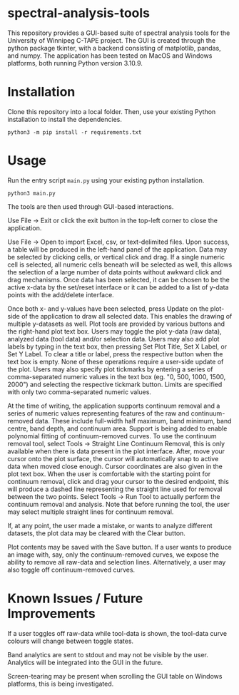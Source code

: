# spectral-analysis-tools

This repository provides a GUI-based suite of spectral analysis tools for the University of Winnipeg C-TAPE project. The GUI is created through the python package tkinter, with a backend consisting of matplotlib, pandas, and numpy. The application has been tested on MacOS and Windows platforms, both running Python version 3.10.9.

# Installation

Clone this repository into a local folder. Then, use your existing Python installation to install the dependencies.

`python3 -m pip install -r requirements.txt`

# Usage

Run the entry script `main.py` using your existing python installation.

`python3 main.py`

The tools are then used through GUI-based interactions.

Use File -> Exit or click the exit button in the top-left corner to close the application.

Use File -> Open to import Excel, csv, or text-delimited files. Upon success, a table will be produced in the left-hand panel of the application. Data may be selected by clicking cells, or vertical click and drag. If a single numeric cell is selected, all numeric cells beneath will be selected as well, this allows the selection of a large number of data points without awkward click and drag mechanisms. Once data has been selected, it can be chosen to be the active x-data by the set/reset interface or it can be added to a list of y-data points with the add/delete interface. 

Once both x- and y-values have been selected, press Update on the plot-side of the application to draw all selected data. This enables the drawing of multiple y-datasets as well. Plot tools are provided by various buttons and the right-hand plot text box. Users may toggle the plot y-data (raw data), analyzed data (tool data) and/or selection data. Users may also add plot labels by typing in the text box, then pressing Set Plot Title, Set X Label, or Set Y Label. To clear a title or label, press the respective button when the text box is empty. None of these operations require a user-side update of the plot. Users may also specify plot tickmarks by entering a series of comma-separated numeric values in the text box (eg. "0, 500, 1000, 1500, 2000") and selecting the respective tickmark button. Limits are specified with only two comma-separated numeric values.

At the time of writing, the application supports continuum removal and a series of numeric values representing features of the raw and continuum-removed data. These include full-width half maximum, band minimum, band centre, band depth, and continuum area. Support is being added to enable polynomial fitting of continuum-removed curves. To use the continuum removal tool, select Tools -> Straight Line Continuum Removal, this is only available when there is data present in the plot interface. After, move your cursor onto the plot surface, the cursor will automatically snap to active data when moved close enough. Cursor coordinates are also given in the plot text box. When the user is comfortable with the starting point for continuum removal, click and drag your cursor to the desired endpoint, this will produce a dashed line representing the straight line used for removal between the two points. Select Tools -> Run Tool to actually perform the continuum removal and analysis. Note that before running the tool, the user may select multiple straight lines for continuum removal.

If, at any point, the user made a mistake, or wants to analyze different datasets, the plot data may be cleared with the Clear button.

Plot contents may be saved with the Save button. If a user wants to produce an image with, say, only the continuum-removed curves, we expose the ability to remove all raw-data and selection lines. Alternatively, a user may also toggle off continuum-removed curves.

# Known Issues / Future Improvements

If a user toggles off raw-data while tool-data is shown, the tool-data curve colours will change between toggle states.

Band analytics are sent to stdout and may not be visible by the user. Analytics will be integrated into the GUI in the future.

Screen-tearing may be present when scrolling the GUI table on Windows platforms, this is being investigated.
